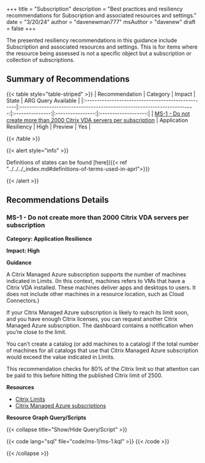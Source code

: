 +++
title = "Subscription"
description = "Best practices and resiliency recommendations for Subscription and associated resources and settings."
date = "3/20/24"
author = "davenewman777"
msAuthor = "davenew"
draft = false
+++

The presented resiliency recommendations in this guidance include Subscription and associated resources and settings. This is for items where the resource being assessed is not a specific object but a subscription or collection of subscriptions.

## Summary of Recommendations

{{< table style="table-striped" >}}
| Recommendation                                    |                                Category                                 |     Impact      |      State       | ARG Query Available |
|:--------------------------------------------------|:-----------------------------------------------------------------------:|:---------------:|:----------------:|:-------------------:|
| [MS-1 - Do not create more than 2000 Citrix VDA servers per subscription](#MS-1---Do-not-create-more-than-2000-Citrix-VDA-servers-per-subscription) | Application Resiliency | High | Preview |         Yes         |

{{< /table >}}

{{< alert style="info" >}}

Definitions of states can be found [here]({{< ref "../../../_index.md#definitions-of-terms-used-in-aprl">}})

{{< /alert >}}

## Recommendations Details

### MS-1 - Do not create more than 2000 Citrix VDA servers per subscription

**Category: Application Resilience**

**Impact: High**

**Guidance**

A Citrix Managed Azure subscription supports the number of machines indicated in Limits. (In this context, machines refers to VMs that have a Citrix VDA installed. These machines deliver apps and desktops to users. It does not include other machines in a resource location, such as Cloud Connectors.)

If your Citrix Managed Azure subscription is likely to reach its limit soon, and you have enough Citrix licenses, you can request another Citrix Managed Azure subscription. The dashboard contains a notification when you’re close to the limit.

You can’t create a catalog (or add machines to a catalog) if the total number of machines for all catalogs that use that Citrix Managed Azure subscription would exceed the value indicated in Limits.

This recommendation checks for 80% of the Citrix limit so that attention can be paid to this before hitting the published Citrix limit of 2500.

**Resources**

- [Citrix Limits](https://docs.citrix.com/en-us/citrix-daas-azure/limits)
- [Citrix Managed Azure subscriptions](https://docs.citrix.com/en-us/citrix-daas-azure/limits)

**Resource Graph Query/Scripts**

{{< collapse title="Show/Hide Query/Script" >}}

{{< code lang="sql" file="code/ms-1/ms-1.kql" >}} {{< /code >}}

{{< /collapse >}}

<br><br>
